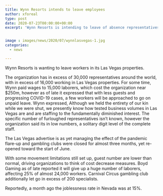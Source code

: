 ```yaml
---
title: Wynn Resorts intends to leave employees
author: xforeal 
type: post
date: 2020-07-23T00:00:00+00:00
excerpt: 'Wynn Resorts is intending to leave of absence representatives in its Las Vegas properties '


image : images/news/2020/07/wynnlasvegas-1.jpg
categories:
  - news

---
```

Wynn Resorts is wanting to leave workers in its Las Vegas properties. 

The organization has in excess of 30,000 representatives around the world, with in excess of 16,000 working in Las Vegas properties. For some time, Wynn paid wages to 15,000 laborers, which cost the organization near $250m, however as of late it expressed that with less guests and progressing COVID-19 cases, a few workers will be approached to go on unpaid leave. Wynn expressed, Although we held the entirety of our kin while we were shut, we presently know how tested business volumes in Las Vegas are and are staffing to the fundamentally diminished interest. The specific number of furloughed representatives isn&#8217;t known, however the organization said its in low numbers, a solitary digit level of the complete staff. 

The Las Vegas advertise is as yet managing the effect of the pandemic flare-up and gambling clubs were closed for almost three months, yet re-opened toward the start of June. 

With some movement limitations still set up, guest number are lower than normal, driving organizations to think of cost decrease measures. Boyd Gaming as of late reported it will give up a huge number of laborers, affecting 25&percnt; of almost 24,000 workers. Carnival Circus gambling club additionally let go in excess of 200 specialists. 

Reportedly, a month ago the joblessness rate in Nevada was at 15&percnt;.
